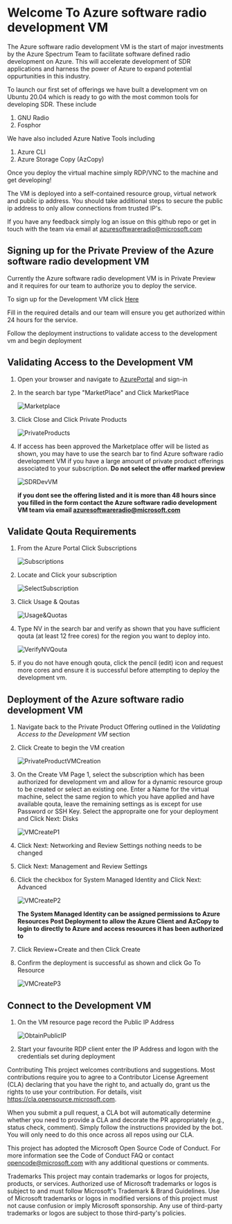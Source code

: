 # Welcome To Azure software radio development VM 

The Azure software radio development VM is the start of major investments by the Azure Spectrum Team to facilitate software defined radio development on Azure. This will accelerate development of SDR applications and harness the power of Azure to expand potential oppurtunities in this industry.

To launch our first set of offerings we have built a development vm on Ubuntu 20.04 which is ready to go with the most common tools for developing SDR. These include

1. GNU Radio 
2. Fosphor

We have also included Azure Native Tools including
1. Azure CLI
2. Azure Storage Copy (AzCopy) 

Once you deploy the virtual machine simply RDP/VNC to the machine and get developing!

The VM is deployed into a self-contained resource group, virtual network and public ip address. 
You should take additional steps to secure the public ip address to only allow connections from trusted IP's.

If you have any feedback simply log an issue on this github repo or get in touch with the team via email at azuresoftwareradio@microsoft.com


## Signing up for the Private Preview of the Azure software radio development VM

Currently the Azure software radio development VM is in Private Preview and it requires for our team to authorize you to deploy the service. 

To sign up for the Development VM click [Here](https://forms.office.com/r/sbZqBUVUE0) 

Fill in the required details and our team will ensure you get authorized within 24 hours for the service.

Follow the deployment instructions to validate access to the development vm and begin deployment


## Validating Access to the Development VM

1. Open your browser and navigate to [AzurePortal](https://portal.azure.com) and sign-in 
2. In the search bar type "MarketPlace" and Click MarketPlace 
   
   ![Marketplace](./images/marketplace.jpg)

3. Click Close and Click Private Products
   
   ![PrivateProducts](./images/privateproducts.jpg)

4. If access has been approved the Marketplace offer will be listed as shown, you may have to use the search bar to find Azure software radio development VM if you have a large amount of private product offerings associated to your subscription. 
   **Do not select the offer marked preview**
   
   ![SDRDevVM](./images/azuresoftwareradiodevvmoffer.jpg)

   **if you dont see the offering listed and it is more than 48 hours since you filled in the form contact the Azure software radio development VM team via email azuresoftwareradio@microsoft.com**

## Validate Qouta Requirements

1. From the Azure Portal Click Subscriptions

   ![Subscriptions](./images/subscriptions.jpg)

2. Locate and Click your subscription

   ![SelectSubscription](./images/selectsubscription.jpg)

3. Click Usage & Qoutas

   ![Usage&Quotas](./images/usageqouta.jpg)

4. Type NV in the search bar and verify as shown that you have sufficient qouta (at least 12 free cores) for the region you want to deploy into.

   ![VerifyNVQouta](./images/verifyqouta.jpg)

5. if you do not have enough qouta, click the pencil (edit) icon and request more cores and ensure it is successful before attempting to deploy the development vm.

## Deployment of the Azure software radio development VM

1. Navigate back to the Private Product Offering outlined in the *Validating Access to the Development VM* section
2. Click Create to begin the VM creation
   
   ![PrivateProductVMCreation](images/vmcreation.jpg)

3. On the Create VM Page 1, select the subscription which has been authorized for development vm and allow for a dynamic resource group to be created or select an existing one. Enter a Name for the virtual machine, select the same region to which you have applied and have available qouta, leave the remaining settings as is except for use Password or SSH Key. Select the appropraite one for your deployment and Click Next: Disks
   
   ![VMCreateP1](images/vmcreate1.jpg)

4. Click Next: Networking and Review Settings nothing needs to be changed
5. Click Next: Management and Review Settings 
6. Click the checkbox for System Managed Identity and Click Next: Advanced
   
   ![VMCreateP2](images/vmcreate2.jpg)

    **The System Managed Identity can be assigned permissions to Azure Resources Post Deployment to allow the Azure Client and AzCopy to login to directly to Azure and access resources it has been authorized to**
    
7. Click Review+Create and then Click Create
8. Confirm the deployment is successful as shown and click Go To Resource
   
   ![VMCreateP3](images/vmcreate3.jpg)

## Connect to the Development VM 

1. On the VM resource page record the Public IP Address 
   
   ![ObtainPublicIP](images/rdptovm.jpg)

2. Start your favourite RDP client enter the IP Address and logon with the credentials set during deployment


Contributing
This project welcomes contributions and suggestions. Most contributions require you to agree to a Contributor License Agreement (CLA) declaring that you have the right to, and actually do, grant us the rights to use your contribution. For details, visit https://cla.opensource.microsoft.com.

When you submit a pull request, a CLA bot will automatically determine whether you need to provide a CLA and decorate the PR appropriately (e.g., status check, comment). Simply follow the instructions provided by the bot. You will only need to do this once across all repos using our CLA.

This project has adopted the Microsoft Open Source Code of Conduct. For more information see the Code of Conduct FAQ or contact opencode@microsoft.com with any additional questions or comments.

Trademarks
This project may contain trademarks or logos for projects, products, or services. Authorized use of Microsoft trademarks or logos is subject to and must follow Microsoft's Trademark & Brand Guidelines. Use of Microsoft trademarks or logos in modified versions of this project must not cause confusion or imply Microsoft sponsorship. Any use of third-party trademarks or logos are subject to those third-party's policies.
